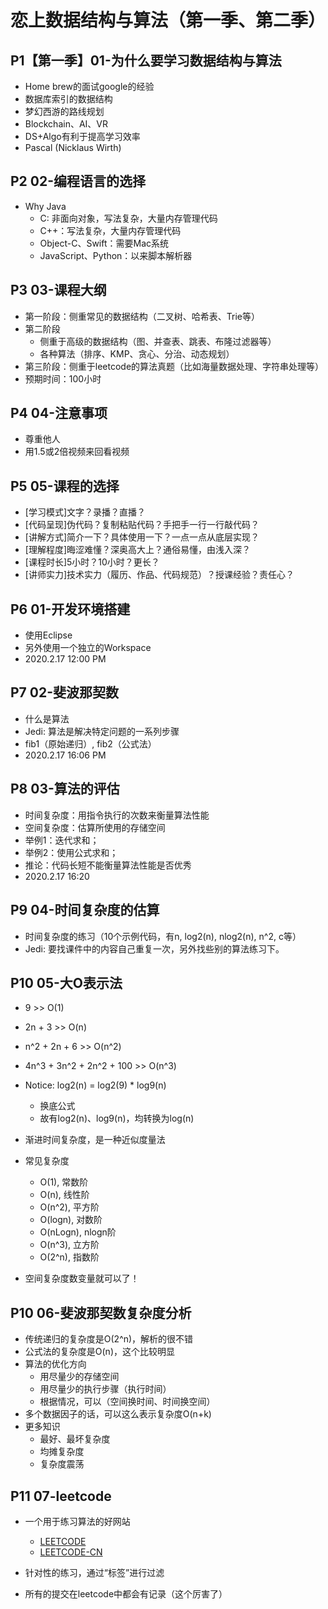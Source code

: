# 恋上数据结构与算法（第一季、第二季）

## P1【第一季】01-为什么要学习数据结构与算法

* Home brew的面试google的经验
* 数据库索引的数据结构
* 梦幻西游的路线规划
* Blockchain、AI、VR
* DS+Algo有利于提高学习效率
* Pascal (Nicklaus Wirth)

## P2 02-编程语言的选择

* Why Java
  * C: 非面向对象，写法复杂，大量内存管理代码
  * C++：写法复杂，大量内存管理代码
  * Object-C、Swift：需要Mac系统
  * JavaScript、Python：以来脚本解析器

## P3 03-课程大纲

* 第一阶段：侧重常见的数据结构（二叉树、哈希表、Trie等）
* 第二阶段
  * 侧重于高级的数据结构（图、并查表、跳表、布隆过滤器等）
  * 各种算法（排序、KMP、贪心、分治、动态规划）
* 第三阶段：侧重于leetcode的算法真题（比如海量数据处理、字符串处理等）
* 预期时间：100小时

## P4 04-注意事项

* 尊重他人
* 用1.5或2倍视频来回看视频

## P5 05-课程的选择

* [学习模式]文字？录播？直播？
* [代码呈现]伪代码？复制粘贴代码？手把手一行一行敲代码？
* [讲解方式]简介一下？具体使用一下？一点一点从底层实现？
* [理解程度]晦涩难懂？深奥高大上？通俗易懂，由浅入深？
* [课程时长]5小时？10小时？更长？
* [讲师实力]技术实力（履历、作品、代码规范）？授课经验？责任心？

## P6 01-开发环境搭建

* 使用Eclipse
* 另外使用一个独立的Workspace
* 2020.2.17 12:00 PM

## P7 02-斐波那契数

* 什么是算法
* Jedi: 算法是解决特定问题的一系列步骤
* fib1（原始递归）, fib2（公式法）
* 2020.2.17 16:06 PM

## P8 03-算法的评估

* 时间复杂度：用指令执行的次数来衡量算法性能
* 空间复杂度：估算所使用的存储空间
* 举例1：迭代求和；
* 举例2：使用公式求和；
* 推论：代码长短不能衡量算法性能是否优秀
* 2020.2.17 16:20

## P9 04-时间复杂度的估算

* 时间复杂度的练习（10个示例代码，有n, log2(n), nlog2(n), n^2, c等）
* Jedi: 要找课件中的内容自己重复一次，另外找些别的算法练习下。

## P10 05-大O表示法

* 9 >> O(1)
* 2n + 3 >> O(n)
* n^2 + 2n + 6 >> O(n^2)
* 4n^3 + 3n^2 + 2n^2 + 100 >> O(n^3)

* Notice: log2(n) = log2(9) * log9(n)
  * 换底公式
  * 故有log2(n)、log9(n)，均转换为log(n)

* 渐进时间复杂度，是一种近似度量法
* 常见复杂度
  * O(1), 常数阶
  * O(n), 线性阶
  * O(n^2), 平方阶
  * O(logn), 对数阶
  * O(nLogn), nlogn阶
  * O(n^3), 立方阶
  * O(2^n), 指数阶

* 空间复杂度数变量就可以了！

## P10 06-斐波那契数复杂度分析

* 传统递归的复杂度是O(2^n)，解析的很不错
* 公式法的复杂度是O(n)，这个比较明显
* 算法的优化方向
  * 用尽量少的存储空间
  * 用尽量少的执行步骤（执行时间）
  * 根据情况，可以（空间换时间、时间换空间）
* 多个数据因子的话，可以这么表示复杂度O(n+k)
* 更多知识
  * 最好、最坏复杂度
  * 均摊复杂度
  * 复杂度震荡
  
## P11 07-leetcode

* 一个用于练习算法的好网站
  * [LEETCODE](https://leetcode.com)
  * [LEETCODE-CN](https://leetcode-cn.com)

* 针对性的练习，通过“标签”进行过滤
* 所有的提交在leetcode中都会有记录（这个厉害了） 
